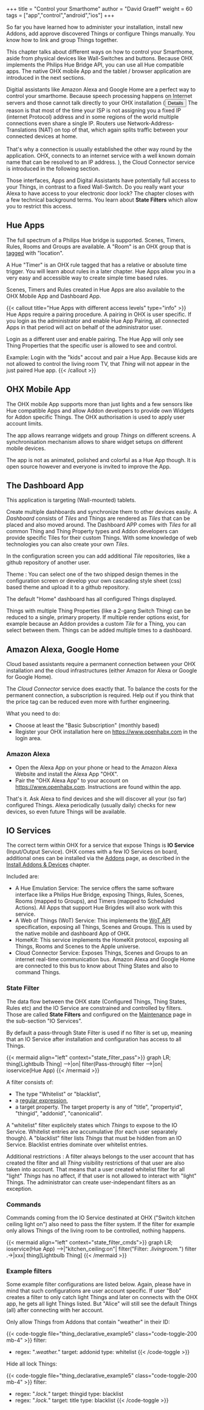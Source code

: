 +++
title = "Control your Smarthome"
author = "David Graeff"
weight = 60
tags = ["app","control","android","ios"]
+++

So far you have learned how to administer your installation, install new Addons, add approve discovered Things or configure Things manually. You know how to link and group Things together.

This chapter talks about different ways on how to control your Smarthome, aside from physical devices like Wall-Switches and buttons. Because OHX implements the Philips Hue Bridge API, you can use all Hue compatible apps. The native OHX mobile App and the tablet / browser application are introduced in the next sections.

Digitial assistants like Amazon Alexa and Google Home are a perfect way to control your smarthome. Because speech processing happens on Internet servers and those cannot talk directly to your OHX installation
(<ui-tooltip maxwidth><button class="btn-link contexthelp" slot="button">Details</button>
The reason is that most of the time your ISP is not assigning you a fixed IP (internet Protocol) address and in some regions of the world multiple connections even share a single IP. Routers use Network-Address-Translations (NAT) on top of that, which again splits traffic between your connected devices at home.
<br><br>
That's why a connection is usually established the other way round by the application. OHX, connects to an internet service with a well known domain name that can be resolved to an IP address.
</ui-tooltip>), the Cloud Connector service is introduced in the following section.


Those interfaces, Apps and Digital Assistants have potentially full access to your Things, in contrast to a fixed Wall-Switch. Do you really want your Alexa to have access to your electronic door lock?
The chapter closes with a few technical background terms. You learn about **State Filters** which allow you to restrict this access.

## Hue Apps

The full spectrum of a Philips Hue bridge is supported. Scenes, Timers, Rules, Rooms and Groups are available. A "Room" is an OHX group that is [tagged](/userguide/tags) with "location".

A Hue "Timer" is an OHX rule tagged that has a relative or absolute time trigger. You will learn about rules in a later chapter. Hue Apps allow you in a very easy and accessible way to create simple time based rules.

Scenes, Timers and Rules created in Hue Apps are also available to the OHX Mobile App
and Dashboard App.

{{< callout title="Hue Apps with different access levels" type="info" >}}
Hue Apps require a pairing procedure.
A pairing in OHX is user specific. If you login as the administrator and enable Hue App Pairing,
all connected Apps in that period will act on behalf of the administrator user.

Login as a different user and enable pairing. The Hue App will only see Thing Properties that the specific user is allowed to see and control.

Example: Login with the "kids" accout and pair a Hue App. Because kids are not allowed to control the living room TV, that *Thing* will not appear in the just paired Hue app.
{{< /callout >}}

## OHX Mobile App

The OHX mobile App supports more than just lights and a few sensors like Hue compatible Apps and allow Addon developers to provide own Widgets for Addon specific Things. The OHX authorisation is used to apply user account limits.

The app allows rearrange widgets and group *Things* on different screens. A synchronisation mechanism allows to share widget setups on different mobile devices.

The app is not as animated, polished and colorful as a Hue App though. It is open source however and everyone is invited to improve the App.

## The Dashboard App

This application is targeting (Wall-mounted) tablets. 

Create multiple dashboards and synchronize them to other devices easily.
A *Dashboard* consists of *Tiles* and Things are rendered as *Tiles* that can be placed and also moved around. The Dashboard APP comes with *Tiles* for all common Thing and Thing Property types and Addon developers can provide specific Tiles for their custom Things. With some knowledge of web technologies you can also create your own *Tiles*.

In the configuration screen you can add additional *Tile* repositories, like a github repository of another user.

Theme
: You can select one of the two shipped design themes in the configuration screen or develop your own cascading style sheet (css) based theme and upload it to a github repository.

The default "Home" dashboard has all configured Things displayed.

Things with multiple Thing Properties (like a 2-gang Switch Thing) can be reduced to a single, primary property. If multiple render options exist, for example because an Addon provides a custom *Tile* for a Thing, you can select between them. Things can be added multiple times to a dashboard.

## Amazon Alexa, Google Home

Cloud based assistants require a permanent connection between your OHX installation and the cloud infrastructures (either Amazon for Alexa or Google for Google Home).

The *Cloud Connector* service does exactly that. To balance the costs for the permanent connection, a subscription is required. Help out if you think that the price tag can be reduced even more with further engineering.

What you need to do:

* Choose at least the "Basic Subscription" (monthly based)
* Register your OHX installation here on https://www.openhabx.com in the login area.

### Amazon Alexa

* Open the Alexa App on your phone or head to the Amazon Alexa Website and install the Alexa App "OHX".
* Pair the "OHX Alexa App" to your account on https://www.openhabx.com. Instructions are found within the app.

That's it. Ask Alexa to find devices and she will discover all your (so far) configured Things. Alexa periodically (usually daily) checks for new devices, so even future Things will be available.

## IO Services

The correct term within OHX for a service that expose Things is **IO Service** (Input/Output Service). OHX comes with a few IO Services on board, additional ones can be installed via the <a class="demolink" href="">Addons</a> page, as described in the [Install Addons &amp; Devices](/userguide/addons) chapter.

Included are:

* A Hue Emulation Service: The service offers the same software interface like a Philips Hue Bridge, exposing Things, Rules, Scenes, Rooms (mapped to Groups), and Timers (mapped to Scheduled Actions). All Apps that support Hue Brigdes will also work with this service.
* A Web of Things (WoT) Service: This implements the [WoT API](https://iot.mozilla.org/wot/) specification, exposing all Things, Scenes and Groups. This is used by the native mobile and dashboard App of OHX.
* HomeKit: This service implements the HomeKit protocol, exposing all Things, Rooms and Scenes to the Apple universe.
* Cloud Connector Service: Exposes Things, Scenes and Groups to an internet real-time communication bus. Amazon Alexa and Google Home are connected to this bus to know about Thing States and also to command Things.

### State Filter

The data flow between the OHX state (Configured Things, Thing States, Rules etc) and the IO Service are constrained and controlled by filters. Those are called **State Filters** and configured on the <a class="demolink" href="">Maintenance</a> page in the sub-section "IO Services".

By default a pass-through State Filter is used if no filter is set up, meaning that an IO Service after installation and configuration has access to all Things.

{{< mermaid align="left" context="state_filter_pass">}}
graph LR;
    thing[Lightbulb Thing] -->|on| filter(Pass-through)
	filter -->|on| ioservice(Hue App)
{{< /mermaid >}}

A filter consists of:

* The type "Whitelist" or "blacklist",
* a [regular expression](https://regex101.com/),
* a target property. The target property is any of "title", "propertyid", "thingid", "addonid", "canonicalid".

A "whitelist" filter explicitely states which *Things* to expose to the IO Service. Whitelist entries are accumulative (for each user separately though).
A "blacklist" filter lists *Things* that must be hidden from an IO Service. Blacklist entries dominate over whitelist entries.

Additional restrictions
: A filter always belongs to the user account that has created the filter and all *Thing* visibility restrictions of that user are also taken into account. That means that a user created whitelist filter for all "light" *Things* has no affect, if that user is not allowed to interact with "light" Things. The administrator can create user-independant filters as an exception.

### Commands

Commands coming from the IO Service destinated at OHX ("Switch kitchen ceiling light on") also need to pass the filter system. If the filter for example only allows Things of the living room to be controlled, nothing happens.

{{< mermaid align="left" context="state_filter_cmds">}}
graph LR;
    ioservice(Hue App) -->|"kitchen_ceiling:on"| filter("Filter: .*livingroom.*")
	filter .->|xxx| thing[Lightbulb Thing]
{{< /mermaid >}}

### Example filters

Some example filter configurations are listed below. Again, please have in mind that such configurations are user account specific. If user "Bob" creates a filter to only catch light Things and later on connects with the OHX app, he gets all light Things listed. But "Alice" will still see the default Things (all) after connecting with her account.

Only allow Things from Addons that contain "weather" in their ID:

{{< code-toggle file="thing_declarative_example5" class="code-toggle-200 mb-4" >}}
filter:
- regex: ".*weather.*"
  target: addonid
  type: whitelist
{{< /code-toggle >}}

Hide all lock Things:

{{< code-toggle file="thing_declarative_example5" class="code-toggle-200 mb-4" >}}
filter:
- regex: ".*lock.*"
  target: thingid
  type: blacklist
- regex: ".*lock.*"
  target: title
  type: blacklist
{{< /code-toggle >}}
